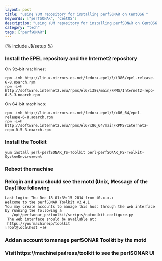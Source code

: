```yaml
---
layout: post
title: "using YUM repository for installing perfSONAR on CentOS6 "
keywords: ["perfSONAR", "CentOS"]
description: "using YUM repository for installing perfSONAR on CentOS6 "
category: "tech"
tags: ["perfSONAR"]
---
```

{% include JB/setup %}


### Install the EPEL repository and  the Internet2 repository

On 32-bit machines:

```
rpm -ivh http://linux.mirrors.es.net/fedora-epel/6/i386/epel-release-6-8.noarch.rpm
rpm -ivh http://software.internet2.edu/rpms/el6/i386/main/RPMS/Internet2-repo-0.5-3.noarch.rpm
```

On 64-bit machines:
```
rpm -ivh http://linux.mirrors.es.net/fedora-epel/6/x86_64/epel-release-6-8.noarch.rpm
rpm -ivh http://software.internet2.edu/rpms/el6/x86_64/main/RPMS/Internet2-repo-0.5-3.noarch.rpm
```

### Install the Toolkit

    yum install perl-perfSONAR_PS-Toolkit perl-perfSONAR_PS-Toolkit-SystemEnvironment

### Reboot the machine

### Relogin and you should see the motd (Unix, Message of the Day) like following

```
Last login: Thu Dec 18 01:39:15 2014 from 10.x.x.x
Welcome to the perfSONAR Toolkit v3.4.1
You may create accounts to manage this host through the web interface by running the following a
   /opt/perfsonar_ps/toolkit/scripts/nptoolkit-configure.py
 The web interface should be available at:
 https://yourmachineip/toolkit
[root@localhost ~]# 
```

### Add an account to manage perfSONAR Toolkit by the motd

### Visit  https://machineipadress/toolkit to see the  perfSONAR UI